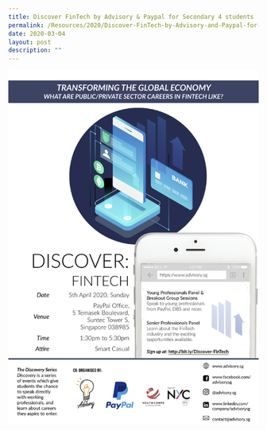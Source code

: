```yaml
---
title: Discover FinTech by Advisory & Paypal for Secondary 4 students
permalink: /Resources/2020/Discover-FinTech-by-Advisory-and-Paypal-for-Secondary-4-students
date: 2020-03-04
layout: post
description: ""
---
```

![](/images/Discover%20FinTech.png)
